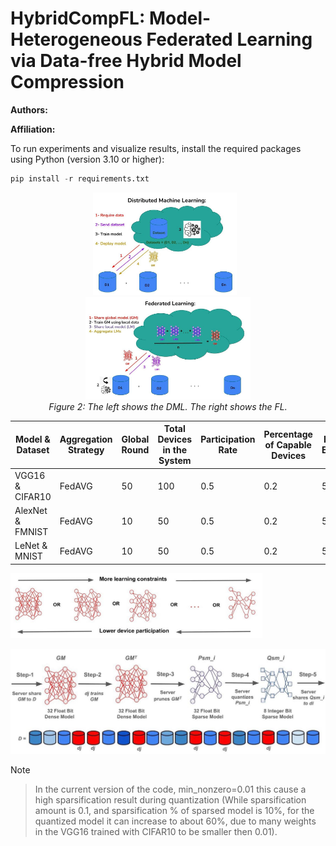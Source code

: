 # HybridCompFL: Model-Heterogeneous Federated Learning via Data-free Hybrid Model Compression

**Authors:**

**Affiliation:**


To run experiments and visualize results, install the required packages using Python (version 3.10 or higher):

```python
pip install -r requirements.txt
```





<p align="center">
  <img src="figures/DML.jpeg" alt="Static Diagram" width="45.5%" style="max-width: 100%; height: auto; margin-right: 2%;">
  <img src="figures/FL.jpeg" alt="Animated Demo" width="52.3%" style="max-width: 100%; height: auto;">
  <em>  <br><be> Figure 2: The left shows the DML. The right shows the FL. </em>
</p>


| Model & Dataset   | Aggregation Strategy | Global Round | Total Devices in the System | Participation Rate | Percentage of Capable Devices | Local Epoch | Batch Size | Optimizer | Learning Rate |
|-------------------|----------------------|--------------|-----------------------------|--------------------|-------------------------------|-------------|------------|-----------|---------------|
| VGG16 & CIFAR10   | FedAVG               | 50           | 100                         | 0.5                | 0.2                           | 5           | 64         | Adam      | 0.001         |
| AlexNet & FMNIST  | FedAVG               | 10           | 50                          | 0.5                | 0.2                           | 5           | 64         | Adam      | 0.001         |
| LeNet & MNIST     | FedAVG               | 10           | 50                          | 0.5                | 0.2                           | 5           | 64         | Adam      | 0.001         |






<img src="figures/model_selection.jpeg" alt="Model Selection" width="80%"/>



![HybridCompFL](figures/HybridCompFL.jpeg)


> [!NOTE]
>
> > In the current version of the code, min_nonzero=0.01 this cause a high sparsification result during quantization (While sparsification amount is 0.1, and sparsification % of sparsed model is 10%, for the quantized model it can increase to about 60%, due to many weights in the VGG16 trained with CIFAR10 to be smaller then 0.01).
